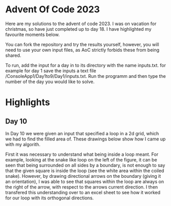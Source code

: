 # Advent Of Code 2023
Here are my solutions to the advent of code 2023. I was on vacation for christmas, so have just completed up to day 18. I have highlighted my favourite moments below.

You can fork the repository and try the results yourself, however, you will need to use your own input files, as AoC strictly forbids these from being shared.

To run, add the input for a day in to its directory with the name inputs.txt. for example for day 1 save the inputs a text file /ConsoleApp1/Day1to9/Day1/inputs.txt. Run the programm and then type the number of the day you would like to solve.

# Highlights

## Day 10
In Day 10 we were given an input that specified a loop in a 2d grid, which we had to find the filled area of. These drawings below show how I came up with my algorith.



First it was necessary to understand what being inside a loop meant. For example, looking at the snake like loop on the left of the figure, it can be seen that being surrounded on all sides by a boundary, is not enough to say that the given square is inside the loop (see the white area within the coiled snake).
However, by drawing directional arrows on the boundary (giving it an orientation), I was able to see that squares within the loop are always on the right of the arrow, with respect to the arrows current direction.
I then transfered this understanding over to an excel sheet to see how it worked for our loop with its orthogonal directions.
